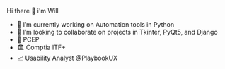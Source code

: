 Hi there 👋 i'm Will

- 🎨 I’m currently working on Automation tools in Python
- 👯 I’m looking to collaborate on projects in Tkinter, PyQt5, and Django
- 🥂 PCEP 
- 🏛 Comptia ITF+
- 📈 Usability Analyst @PlaybookUX
